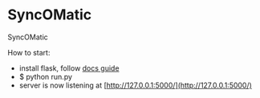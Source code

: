 SyncOMatic
==========

SyncOMatic


How to start:

* install flask, follow [docs guide](http://flask.pocoo.org/docs/installation/#installation)
* $ python run.py
* server is now listening at [http://127.0.0.1:5000/](http://127.0.0.1:5000/)
